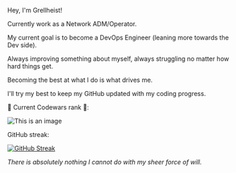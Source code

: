 Hey, I'm Grellheist!

Currently work as a Network ADM/Operator.

My current goal is to become a DevOps Engineer (leaning more towards the Dev side).

Always improving something about myself, always struggling no matter how hard things get.

Becoming the best at what I do is what drives me.

I'll try my best to keep my GitHub updated with my coding progress.

🥋 Current Codewars rank 🥋:

![This is an image](https://www.codewars.com/users/Grellheist/badges/large)

GitHub streak:

[![GitHub Streak](https://streak-stats.demolab.com?user=grellheist&theme=dracula&hide_border=true)](https://git.io/streak-stats)

*There is absolutely nothing I cannot do with my sheer force of will.*
